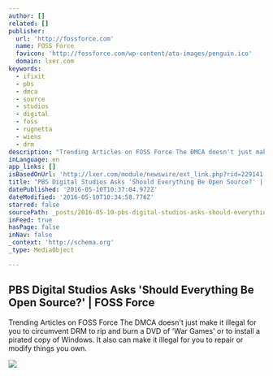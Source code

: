 ```yaml
---
author: []
related: []
publisher:
  url: 'http://fossforce.com'
  name: FOSS Force
  favicon: 'http://fossforce.com/wp-content/ata-images/penguin.ico'
  domain: lxer.com
keywords:
  - ifixit
  - pbs
  - dmca
  - source
  - studios
  - digital
  - foss
  - rugnetta
  - wiens
  - drm
description: "Trending Articles on FOSS Force The DMCA doesn't just make it illegal for you to circumvent DRM to rip and burn a DVD of 'War Games' or to install a pirated copy of Windows. It also can make it illegal for you to repair or modify things you own."
inLanguage: en
app_links: []
isBasedOnUrl: 'http://lxer.com/module/newswire/ext_link.php?rid=229141'
title: "PBS Digital Studios Asks 'Should Everything Be Open Source?' | FOSS Force"
datePublished: '2016-05-10T10:37:04.972Z'
dateModified: '2016-05-10T10:34:58.776Z'
starred: false
sourcePath: _posts/2016-05-10-pbs-digital-studios-asks-should-everything-be-open-source.md
inFeed: true
hasPage: false
inNav: false
_context: 'http://schema.org'
_type: MediaObject

---
```

<article style=""><h1>PBS Digital Studios Asks 'Should Everything Be Open Source?' | FOSS Force</h1><p>Trending Articles on FOSS Force The DMCA doesn't just make it illegal for you to circumvent DRM to rip and burn a DVD of 'War Games' or to install a pirated copy of Windows. It also can make it illegal for you to repair or modify things you own.</p><img src="http://fossforce.com/wp-content/uploads/2016/05/copyrightviolation.jpg" /></article>